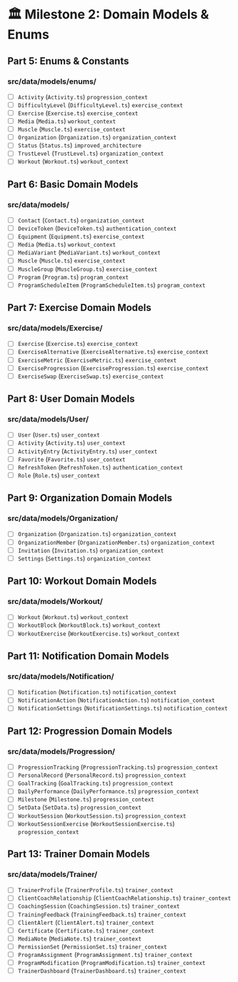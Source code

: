 # 🏛️ Milestone 2: Domain Models & Enums

## Part 5: Enums & Constants
### src/data/models/enums/
- [ ] `Activity` (`Activity.ts`) `progression_context`
- [ ] `DifficultyLevel` (`DifficultyLevel.ts`) `exercise_context`
- [ ] `Exercise` (`Exercise.ts`) `exercise_context`
- [ ] `Media` (`Media.ts`) `workout_context`
- [ ] `Muscle` (`Muscle.ts`) `exercise_context`
- [ ] `Organization` (`Organization.ts`) `organization_context`
- [ ] `Status` (`Status.ts`) `improved_architecture`
- [ ] `TrustLevel` (`TrustLevel.ts`) `organization_context`
- [ ] `Workout` (`Workout.ts`) `workout_context`

## Part 6: Basic Domain Models
### src/data/models/
- [ ] `Contact` (`Contact.ts`) `organization_context`
- [ ] `DeviceToken` (`DeviceToken.ts`) `authentication_context`
- [ ] `Equipment` (`Equipment.ts`) `exercise_context`
- [ ] `Media` (`Media.ts`) `workout_context`
- [ ] `MediaVariant` (`MediaVariant.ts`) `workout_context`
- [ ] `Muscle` (`Muscle.ts`) `exercise_context`
- [ ] `MuscleGroup` (`MuscleGroup.ts`) `exercise_context`
- [ ] `Program` (`Program.ts`) `program_context`
- [ ] `ProgramScheduleItem` (`ProgramScheduleItem.ts`) `program_context`

## Part 7: Exercise Domain Models
### src/data/models/Exercise/
- [ ] `Exercise` (`Exercise.ts`) `exercise_context`
- [ ] `ExerciseAlternative` (`ExerciseAlternative.ts`) `exercise_context`
- [ ] `ExerciseMetric` (`ExerciseMetric.ts`) `exercise_context`
- [ ] `ExerciseProgression` (`ExerciseProgression.ts`) `exercise_context`
- [ ] `ExerciseSwap` (`ExerciseSwap.ts`) `exercise_context`

## Part 8: User Domain Models
### src/data/models/User/
- [ ] `User` (`User.ts`) `user_context`
- [ ] `Activity` (`Activity.ts`) `user_context`
- [ ] `ActivityEntry` (`ActivityEntry.ts`) `user_context`
- [ ] `Favorite` (`Favorite.ts`) `user_context`
- [ ] `RefreshToken` (`RefreshToken.ts`) `authentication_context`
- [ ] `Role` (`Role.ts`) `user_context`

## Part 9: Organization Domain Models
### src/data/models/Organization/
- [ ] `Organization` (`Organization.ts`) `organization_context`
- [ ] `OrganizationMember` (`OrganizationMember.ts`) `organization_context`
- [ ] `Invitation` (`Invitation.ts`) `organization_context`
- [ ] `Settings` (`Settings.ts`) `organization_context`

## Part 10: Workout Domain Models
### src/data/models/Workout/
- [ ] `Workout` (`Workout.ts`) `workout_context`
- [ ] `WorkoutBlock` (`WorkoutBlock.ts`) `workout_context`
- [ ] `WorkoutExercise` (`WorkoutExercise.ts`) `workout_context`

## Part 11: Notification Domain Models
### src/data/models/Notification/
- [ ] `Notification` (`Notification.ts`) `notification_context`
- [ ] `NotificationAction` (`NotificationAction.ts`) `notification_context`
- [ ] `NotificationSettings` (`NotificationSettings.ts`) `notification_context`

## Part 12: Progression Domain Models
### src/data/models/Progression/
- [ ] `ProgressionTracking` (`ProgressionTracking.ts`) `progression_context`
- [ ] `PersonalRecord` (`PersonalRecord.ts`) `progression_context`
- [ ] `GoalTracking` (`GoalTracking.ts`) `progression_context`
- [ ] `DailyPerformance` (`DailyPerformance.ts`) `progression_context`
- [ ] `Milestone` (`Milestone.ts`) `progression_context`
- [ ] `SetData` (`SetData.ts`) `progression_context`
- [ ] `WorkoutSession` (`WorkoutSession.ts`) `progression_context`
- [ ] `WorkoutSessionExercise` (`WorkoutSessionExercise.ts`) `progression_context`

## Part 13: Trainer Domain Models
### src/data/models/Trainer/
- [ ] `TrainerProfile` (`TrainerProfile.ts`) `trainer_context`
- [ ] `ClientCoachRelationship` (`ClientCoachRelationship.ts`) `trainer_context`
- [ ] `CoachingSession` (`CoachingSession.ts`) `trainer_context`
- [ ] `TrainingFeedback` (`TrainingFeedback.ts`) `trainer_context`
- [ ] `ClientAlert` (`ClientAlert.ts`) `trainer_context`
- [ ] `Certificate` (`Certificate.ts`) `trainer_context`
- [ ] `MediaNote` (`MediaNote.ts`) `trainer_context`
- [ ] `PermissionSet` (`PermissionSet.ts`) `trainer_context`
- [ ] `ProgramAssignment` (`ProgramAssignment.ts`) `trainer_context`
- [ ] `ProgramModification` (`ProgramModification.ts`) `trainer_context`
- [ ] `TrainerDashboard` (`TrainerDashboard.ts`) `trainer_context`